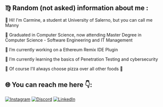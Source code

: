 ## ♍ Random (not asked) information about me :
🚀 Hi! I'm Carmine, a student at University of Salerno, but you can call me Manny

📜 Graduated in Computer Science, now attending Master Degree in Computer Science - Software Engineering and IT Management

🔭 I’m currently working on a Ethereum Remix IDE Plugin

🌱 I’m currently learning the basics of Penetration Testing and cybersecurity

🍕  Of course I'll always choose pizza over all other foods 🤌

## 🌐 You can reach me here 👇:
[![Instagram](https://img.shields.io/badge/Instagram-%23E4405F.svg?logo=Instagram&logoColor=white)](https://instagram.com/Carmineh_)
[![Discord](https://img.shields.io/badge/Discord-%237289DA.svg?logo=discord&logoColor=white)](https://discord.com/users/131708743426506752)
[![LinkedIn](https://img.shields.io/badge/LinkedIn-%230077B5.svg?logo=linkedin&logoColor=white)](https://linkedin.com/in/carmine-calabrese-8929bb189) 
